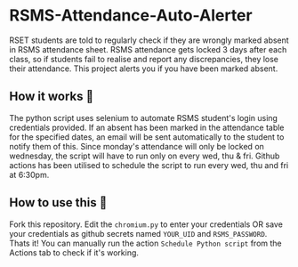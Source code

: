 # RSMS-Attendance-Auto-Alerter
 
RSET students are told to regularly check if they are wrongly marked absent in RSMS attendance sheet.
RSMS attendance gets locked 3 days after each class, so if students fail to realise and report any discrepancies, they lose their attendance.
This project alerts you if you have been marked absent.

## How it works 🧠

The python script uses selenium to automate RSMS student's login using credentials provided.
If an absent has been marked in the attendance table for the specified dates, an email will be sent automatically to the student to notify them of this.
Since monday's attendance will only be locked on wednesday, the script will have to run only on every wed, thu & fri.
Github actions has been utilised to schedule the script to run every wed, thu and fri at 6:30pm.

## How to use this 👾

Fork this repository.
Edit the `chromium.py` to enter your credentials OR save your credentials as github secrets named `YOUR_UID` and `RSMS_PASSWORD`.
Thats it! You can manually run the action `Schedule Python script` from the Actions tab to check if it's working.